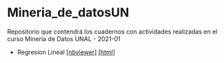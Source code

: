 # Mineria_de_datosUN
Repositorio que contendrá los cuadernos con actividades realizadas en el curso Mineria de Datos UNAL - 2021-01

- Regresion Lineal [[nbviewer]](https://nbviewer.jupyter.org/github/julihuertas97/Mineria_de_datosUN/blob/main/Task%20-%20Regresion%20Lineal/Tarea_RegLineal.ipynb) [[html]](https://htmlpreview.github.io/?https://github.com/julihuertas97/Mineria_de_datosUN/blob/main/Task%20-%20Regresion%20Lineal/Tarea_RegLineal.ipynb)

